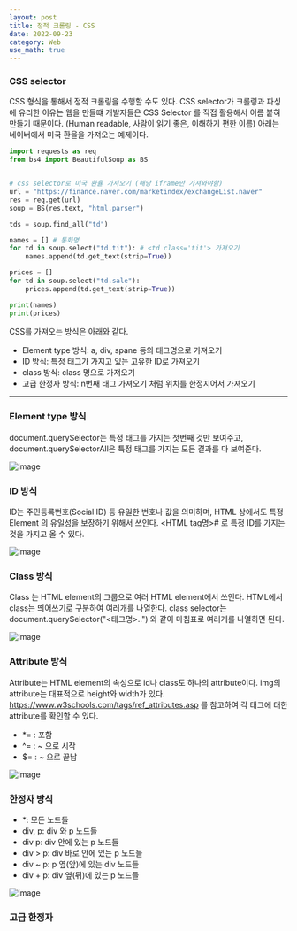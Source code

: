 ```yaml
---
layout: post
title: 정적 크롤링 - CSS 
date: 2022-09-23
category: Web
use_math: true
---
```


### CSS selector

CSS 형식을 통해서 정적 크롤링을 수행할 수도 있다. CSS selector가 크롤링과 파싱에 유리한 이유는 웹을 만들떄 개발자들은 CSS Selector 를 직접 활용해서 이름 붙혀 만들기 때문이다. (Human readable, 사람이 읽기 좋은, 이해하기 편한 이름) 아래는 네이버에서 미국 환율을 가져오는 예제이다. 

```python
import requests as req
from bs4 import BeautifulSoup as BS


# css selector로 미국 환율 가져오기 (해당 iframe만 가져와야함)
url = "https://finance.naver.com/marketindex/exchangeList.naver"
res = req.get(url)
soup = BS(res.text, "html.parser")

tds = soup.find_all("td")

names = [] # 통화명
for td in soup.select("td.tit"): # <td class='tit'> 가져오기
    names.append(td.get_text(strip=True))

prices = []
for td in soup.select("td.sale"):
    prices.append(td.get_text(strip=True))

print(names)
print(prices)
```

CSS를 가져오는 방식은 아래와 같다.

- Element type 방식: a, div, spane 등의 태그명으로 가져오기
- ID 방식: 특정 태그가 가지고 있는 고유한 ID로 가져오기
- class 방식: class 명으로 가져오기
- 고급 한정자 방식: n번째 <a> 태그 가져오기 처럼 위치를 한정지어서 가져오기


---

### Element type 방식

document.querySelector는 특정 태그를 가지는 첫번째 것만 보여주고, document.querySelectorAll은 특정 태그를 가지는 모든 결과를 다 보여준다. 

![image](https://user-images.githubusercontent.com/61526722/193189035-c53b4e34-fbed-4fbb-a98b-79e37167396c.png)

### ID 방식

ID는 주민등록번호(Social ID) 등 유일한 번호나 값을 의미하며, HTML 상에서도 특정 Element 의 유일성을 보장하기 위해서 쓰인다. <HTML tag명>#<ID> 로 특정 ID를 가지는 것을 가지고 올 수 있다.

![image](https://user-images.githubusercontent.com/61526722/193189368-235f4a5e-a74b-4824-8f4f-eb9067a794ce.png)

### Class 방식

Class 는 HTML element의 그룹으로 여러 HTML element에서 쓰인다. HTML에서 class는 띄어쓰기로 구분하여 여러개를 나열한다. class selector는 document.querySelector("<태그명>.<class name1>.<class name2>") 와 같이 마침표로 여러개를 나열하면 된다. 

![image](https://user-images.githubusercontent.com/61526722/193189880-3d3d2bd3-f86d-4fc6-9982-2e8027a56e79.png)

### Attribute 방식

Attribute는 HTML element의 속성으로 id나 class도 하나의 attribute이다. img의 attribute는 대표적으로 height와 width가 있다. https://www.w3schools.com/tags/ref_attributes.asp 를 참고하여 각 태그에 대한 attribute를 확인할 수 있다.

- *= : 포함
- ^= : ~ 으로 시작
- $= : ~ 으로 끝남

![image](https://user-images.githubusercontent.com/61526722/193190377-60184672-3ae9-414f-83a5-dc21a66728d2.png)

### 한정자 방식

- *: 모든 노드들
- div, p: div 와 p 노드들
- div p: div 안에 있는 p 노드들
- div > p: div 바로 안에 있는 p 노드들
- div ~ p: p 옆(앞)에 있는 div 노드들
- div + p: div 옆(뒤)에 있는 p 노드들


![image](https://user-images.githubusercontent.com/61526722/193190976-aff884a3-db99-43df-86e1-758a65298dc3.png)

### 고급 한정자 

